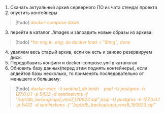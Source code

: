 1. Скачать актуальный архив серверного ПО из чата стенда/ проекта 
2. опустить контейнеры
> [!todo] 
> <span style="color: #f4a448">*docker-compose down*</span> 
3. перейти в каталог ./images и залоадить новые образы из архива:
> [!todo] 
> <span style="color: #f4a448">*for img in *.img; do docker load -i "$img"; done*</span>  

4. удаляем весь старый архив, если он есть и заново резервируем диск.
5. Передобавить конфиги и docker-compose.yml в каталогах
6. Обновить базу данных(перед этим поднять контейнеры), если апдейтов базы несколько, то применять последовательно от меньшего к большему:
> [!todo] 
> <span style="color: #f4a448">*docker exec -it sentinel_db bash 
>    psql -U postgres -h 127.0.0.1 -p 5432 -d sentinelvms -f "/opt/db_backup/upd_vms7_120923.sql"
> psql -U postgres -h 127.0.0.1 -p 5432 -d sentinelvms -f "/opt/db_backup/upd_vms8_150923.sql"*</span>
